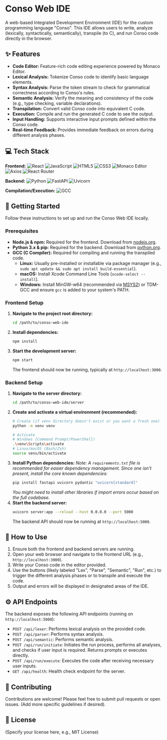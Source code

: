 # Conso Web IDE

A web-based Integrated Development Environment (IDE) for the custom programming language "Conso". This IDE allows users to write, analyze (lexically, syntactically, semantically), transpile (to C), and run Conso code directly in the browser.

## ✨ Features

*   **Code Editor:** Feature-rich code editing experience powered by Monaco Editor.
*   **Lexical Analysis:** Tokenize Conso code to identify basic language elements.
*   **Syntax Analysis:** Parse the token stream to check for grammatical correctness according to Conso's rules.
*   **Semantic Analysis:** Verify the meaning and consistency of the code (e.g., type checking, variable declarations).
*   **Transpilation:** Convert valid Conso code into equivalent C code.
*   **Execution:** Compile and run the generated C code to see the output.
*   **Input Handling:** Supports interactive input prompts defined within the Conso code.
*   **Real-time Feedback:** Provides immediate feedback on errors during different analysis phases.

## 💻 Tech Stack

**Frontend:**
![React](https://img.shields.io/badge/React-61DAFB?style=flat-square&logo=react&logoColor=black)
![JavaScript](https://img.shields.io/badge/JavaScript-F7DF1E?style=flat-square&logo=javascript&logoColor=black)
![HTML5](https://img.shields.io/badge/HTML5-E34F26?style=flat-square&logo=html5&logoColor=white)
![CSS3](https://img.shields.io/badge/CSS3-1572B6?style=flat-square&logo=css3&logoColor=white)
![Monaco Editor](https://img.shields.io/badge/Monaco_Editor-007ACC?style=flat-square&logo=visualstudiocode&logoColor=white)
![Axios](https://img.shields.io/badge/Axios-5A29E4?style=flat-square&logo=axios&logoColor=white)
![React Router](https://img.shields.io/badge/React_Router-CA4245?style=flat-square&logo=reactrouter&logoColor=white)

**Backend:**
![Python](https://img.shields.io/badge/Python-3776AB?style=flat-square&logo=python&logoColor=white)
![FastAPI](https://img.shields.io/badge/FastAPI-009688?style=flat-square&logo=fastapi&logoColor=white)
![Uvicorn](https://img.shields.io/badge/Uvicorn-ff9900?style=flat-square&logo=python&logoColor=white) <!-- Uvicorn doesn't have a standard logo on shields.io -->

**Compilation/Execution:**
![GCC](https://img.shields.io/badge/GCC-007396?style=flat-square&logo=gnu&logoColor=white) <!-- Using GNU logo as proxy -->

## 🚀 Getting Started

Follow these instructions to set up and run the Conso Web IDE locally.

### Prerequisites

*   **Node.js & npm:** Required for the frontend. Download from [nodejs.org](https://nodejs.org/).
*   **Python 3.x & pip:** Required for the backend. Download from [python.org](https://python.org/).
*   **GCC (C Compiler):** Required for compiling and running the transpiled code.
    *   **Linux:** Usually pre-installed or installable via package manager (e.g., `sudo apt update && sudo apt install build-essential`).
    *   **macOS:** Install Xcode Command Line Tools (`xcode-select --install`).
    *   **Windows:** Install MinGW-w64 (recommended via [MSYS2](https://www.msys2.org/)) or TDM-GCC and ensure `gcc` is added to your system's PATH.

### Frontend Setup

1.  **Navigate to the project root directory:**
    ```bash
    cd /path/to/conso-web-ide
    ```
2.  **Install dependencies:**
    ```bash
    npm install
    ```
3.  **Start the development server:**
    ```bash
    npm start
    ```
    The frontend should now be running, typically at `http://localhost:3000`.

### Backend Setup

1.  **Navigate to the server directory:**
    ```bash
    cd /path/to/conso-web-ide/server
    ```
2.  **Create and activate a virtual environment (recommended):**
    ```bash
    # Create (if venv directory doesn't exist or you want a fresh one)
    python -m venv venv

    # Activate
    # Windows (Command Prompt/PowerShell)
    .\venv\Scripts\activate
    # Linux/macOS (Bash/Zsh)
    source venv/bin/activate
    ```
3.  **Install Python dependencies:**
    *Note: A `requirements.txt` file is recommended for easier dependency management. Since one isn't present, install the core known dependencies:*
    ```bash
    pip install fastapi uvicorn pydantic "uvicorn[standard]"
    ```
    *You might need to install other libraries if import errors occur based on the full codebase.*
4.  **Start the backend server:**
    ```bash
    uvicorn server:app --reload --host 0.0.0.0 --port 5000
    ```
    The backend API should now be running at `http://localhost:5000`.

## 🔧 How to Use

1.  Ensure both the frontend and backend servers are running.
2.  Open your web browser and navigate to the frontend URL (e.g., `http://localhost:3000`).
3.  Write your Conso code in the editor provided.
4.  Use the buttons (likely labeled "Lex", "Parse", "Semantic", "Run", etc.) to trigger the different analysis phases or to transpile and execute the code.
5.  Output and errors will be displayed in designated areas of the IDE.

## ⚙️ API Endpoints

The backend exposes the following API endpoints (running on `http://localhost:5000`):

*   `POST /api/lexer`: Performs lexical analysis on the provided code.
*   `POST /api/parser`: Performs syntax analysis.
*   `POST /api/semantic`: Performs semantic analysis.
*   `POST /api/run/initiate`: Initiates the run process, performs all analyses, and checks if user input is required. Returns prompts or executes directly.
*   `POST /api/run/execute`: Executes the code after receiving necessary user inputs.
*   `GET /api/health`: Health check endpoint for the server.

## 🤝 Contributing

Contributions are welcome! Please feel free to submit pull requests or open issues. (Add more specific guidelines if desired).

## 📄 License

(Specify your license here, e.g., MIT License)